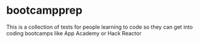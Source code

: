 # bootcampprep
This is a collection of tests for people learning to code so they can get into coding bootcamps like App Academy or Hack Reactor
